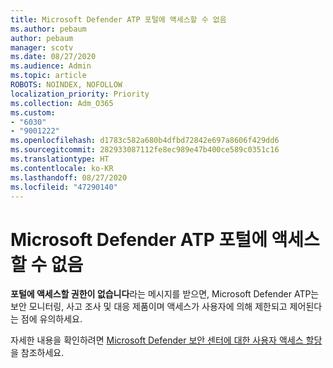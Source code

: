 ```yaml
---
title: Microsoft Defender ATP 포털에 액세스할 수 없음
ms.author: pebaum
author: pebaum
manager: scotv
ms.date: 08/27/2020
ms.audience: Admin
ms.topic: article
ROBOTS: NOINDEX, NOFOLLOW
localization_priority: Priority
ms.collection: Adm_O365
ms.custom:
- "6030"
- "9001222"
ms.openlocfilehash: d1783c582a680b4dfbd72842e697a8606f429dd6
ms.sourcegitcommit: 282933087112fe8ec989e47b400ce589c0351c16
ms.translationtype: HT
ms.contentlocale: ko-KR
ms.lasthandoff: 08/27/2020
ms.locfileid: "47290140"
---
```

# <a name="unable-to-access-the-microsoft-defender-atp-portal"></a>Microsoft Defender ATP 포털에 액세스할 수 없음

**포털에 액세스할 권한이 없습니다**라는 메시지를 받으면, Microsoft Defender ATP는 보안 모니터링, 사고 조사 및 대응 제품이며 액세스가 사용자에 의해 제한되고 제어된다는 점에 유의하세요. 

자세한 내용을 확인하려면 [Microsoft Defender 보안 센터에 대한 사용자 액세스 할당](https://docs.microsoft.com/windows/threat-protection/windows-defender-atp/assign-portal-access-windows-defender-advanced-threat-protection)을 참조하세요.